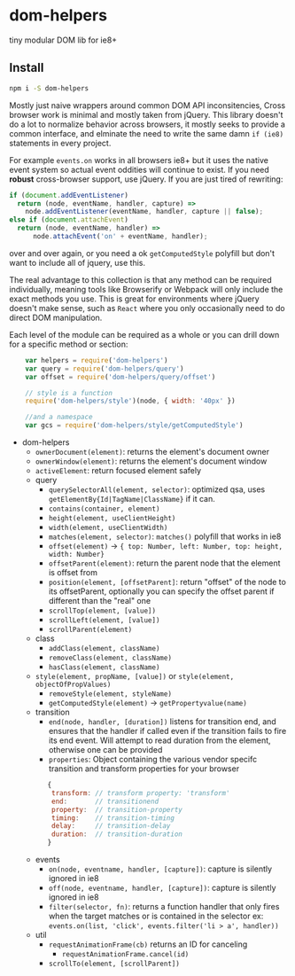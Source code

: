 # dom-helpers

tiny modular DOM lib for ie8+ 

## Install

```sh
npm i -S dom-helpers
```


Mostly just naive wrappers around common DOM API inconsitencies, Cross browser work is minimal and mostly taken from jQuery. This library doesn't do a lot to normalize behavior across browsers, it mostly seeks to provide a common interface, and elminate the need to write the same damn `if (ie8)` statements in every project.

For example `events.on` works in all browsers ie8+ but it uses the native event system so actual event oddities will continue to exist. If you need __robust__ cross-browser support, use jQuery. If you are just tired of rewriting:

```js
if (document.addEventListener)
  return (node, eventName, handler, capture) => 
    node.addEventListener(eventName, handler, capture || false);
else if (document.attachEvent)
  return (node, eventName, handler) => 
      node.attachEvent('on' + eventName, handler);
```

over and over again, or you need a ok `getComputedStyle` polyfill but don't want to include all of jquery, use this.

The real advantage to this collection is that any method can be required individually, meaning tools like Browserify or Webpack will only include the exact methods you use. This is great for environments where jQuery doesn't make sense, such as `React` where you only occasionally need to do direct DOM manipulation.

Each level of the module can be required as a whole or you can drill down for a specific method or section:

```js
    var helpers = require('dom-helpers')
    var query = require('dom-helpers/query')
    var offset = require('dom-helpers/query/offset')

    // style is a function
    require('dom-helpers/style')(node, { width: '40px' })

    //and a namespace
    var gcs = require('dom-helpers/style/getComputedStyle')
```

- dom-helpers
    - `ownerDocument(element)`: returns the element's document owner
    - `ownerWindow(element)`: returns the element's document window
    - `activeElement`: return focused element safely
    - query
        + `querySelectorAll(element, selector)`: optimized qsa, uses `getElementBy{Id|TagName|ClassName}` if it can.
        + `contains(container, element)`
        + `height(element, useClientHeight)`
        + `width(element, useClientWidth)`
        + `matches(element, selector)`: `matches()` polyfill that works in ie8
        + `offset(element)` -> `{ top: Number, left: Number, top: height, width: Number}`
        + `offsetParent(element)`: return the parent node that the element is offset from
        + `position(element, [offsetParent]`: return "offset" of the node to its offsetParent, optionally you can specify the offset parent if different than the "real" one
        + `scrollTop(element, [value])`
        + `scrollLeft(element, [value])`
        + `scrollParent(element)`
    - class
        - `addClass(element, className)`
        - `removeClass(element, className)`
        - `hasClass(element, className)`
    - `style(element, propName, [value])` or `style(element, objectOfPropValues)` 
        + `removeStyle(element, styleName)`
        + `getComputedStyle(element)` -> `getPropertyvalue(name)`
    - transition
        + `end(node, handler, [duration])` listens for transition end, and ensures that the handler if called even if the transition fails to fire its end event. Will attempt to read duration from the element, otherwise one can be provided
        + `properties`: Object containing the various vendor specifc transition and transform properties for your browser 
        ```js
           {
            transform: // transform property: 'transform'
            end:       // transitionend
            property:  // transition-property
            timing:    // transition-timing
            delay:     // transition-delay  
            duration:  // transition-duration
           } 
        ```
    - events
        + `on(node, eventname, handler, [capture])`:  capture is silently ignored in ie8
        + `off(node, eventname, handler, [capture])`: capture is silently ignored in ie8
        + `filter(selector, fn)`: returns a function handler that only fires when the target matches or is contained in the selector ex: `events.on(list, 'click', events.filter('li > a', handler))`
    - util
        + `requestAnimationFrame(cb)` returns an ID for canceling
            * `requestAnimationFrame.cancel(id)`
        + `scrollTo(element, [scrollParent])`
